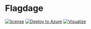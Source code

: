 # Flagdage

[![license](https://img.shields.io/github/license/JamieMagee/flagdage.svg)](https://opensource.org/licenses/MIT)
[![Deploy to Azure](https://azuredeploy.net/deploybutton.png)](https://portal.azure.com/#create/Microsoft.Template/uri/https%3A%2F%2Fraw.githubusercontent.com%2FJamieMagee%2Fflagdage%2Fmaster%2Fazuredeploy.json)
[![Visualize](http://armviz.io/visualizebutton.png)](http://armviz.io/#/?load=https://raw.githubusercontent.com/JamieMagee/flagdage/master/azuredeploy.json)